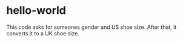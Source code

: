 # hello-world
This code asks for someones gender and US shoe size. After that, it converts it to a UK shoe size. 

